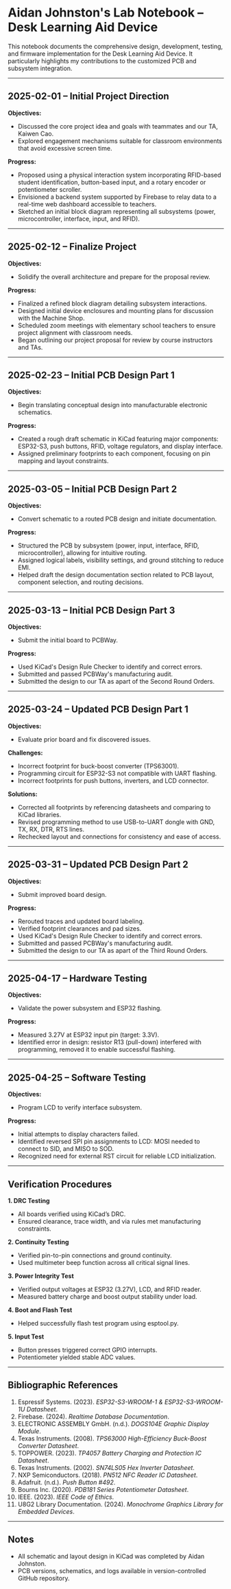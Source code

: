 # Aidan Johnston's Lab Notebook – Desk Learning Aid Device

This notebook documents the comprehensive design, development, testing, and firmware implementation for the Desk Learning Aid Device. It particularly highlights my contributions to the customized PCB and subsystem integration.

---

## 2025-02-01 – Initial Project Direction

**Objectives:**

* Discussed the core project idea and goals with teammates and our TA, Kaiwen Cao.
* Explored engagement mechanisms suitable for classroom environments that avoid excessive screen time.

**Progress:**

* Proposed using a physical interaction system incorporating RFID-based student identification, button-based input, and a rotary encoder or potentiometer scroller.
* Envisioned a backend system supported by Firebase to relay data to a real-time web dashboard accessible to teachers.
* Sketched an initial block diagram representing all subsystems (power, microcontroller, interface, input, and RFID).

---

## 2025-02-12 – Finalize Project

**Objectives:**

* Solidify the overall architecture and prepare for the proposal review.

**Progress:**

* Finalized a refined block diagram detailing subsystem interactions.
* Designed initial device enclosures and mounting plans for discussion with the Machine Shop.
* Scheduled zoom meetings with elementary school teachers to ensure project alignment with classroom needs.
* Began outlining our project proposal for review by course instructors and TAs.

---

## 2025-02-23 – Initial PCB Design Part 1

**Objectives:**

* Begin translating conceptual design into manufacturable electronic schematics.

**Progress:**

* Created a rough draft schematic in KiCad featuring major components: ESP32-S3, push buttons, RFID, voltage regulators, and display interface.
* Assigned preliminary footprints to each component, focusing on pin mapping and layout constraints.

---

## 2025-03-05 – Initial PCB Design Part 2

**Objectives:**

* Convert schematic to a routed PCB design and initiate documentation.

**Progress:**

* Structured the PCB by subsystem (power, input, interface, RFID, microcontroller), allowing for intuitive routing.
* Assigned logical labels, visibility settings, and ground stitching to reduce EMI.
* Helped draft the design documentation section related to PCB layout, component selection, and routing decisions.

---

## 2025-03-13 – Initial PCB Design Part 3

**Objectives:**

* Submit the initial board to PCBWay.

**Progress:**

* Used KiCad's Design Rule Checker to identify and correct errors.
* Submitted and passed PCBWay's manufacturing audit.
* Submitted the design to our TA as apart of the Second Round Orders.

---

## 2025-03-24 – Updated PCB Design Part 1

**Objectives:**

* Evaluate prior board and fix discovered issues.

**Challenges:**

* Incorrect footprint for buck-boost converter (TPS63001).
* Programming circuit for ESP32-S3 not compatible with UART flashing.
* Incorrect footprints for push buttons, inverters, and LCD connector.

**Solutions:**

* Corrected all footprints by referencing datasheets and comparing to KiCad libraries.
* Revised programming method to use USB-to-UART dongle with GND, TX, RX, DTR, RTS lines.
* Rechecked layout and connections for consistency and ease of access.

---

## 2025-03-31 – Updated PCB Design Part 2

**Objectives:**

* Submit improved board design.

**Progress:**

* Rerouted traces and updated board labeling.
* Verified footprint clearances and pad sizes.
* Used KiCad's Design Rule Checker to identify and correct errors.
* Submitted and passed PCBWay's manufacturing audit.
* Submitted the design to our TA as apart of the Third Round Orders.

---

## 2025-04-17 – Hardware Testing

**Objectives:**

* Validate the power subsystem and ESP32 flashing.

**Progress:**

* Measured 3.27V at ESP32 input pin (target: 3.3V).
* Identified error in design: resistor R13 (pull-down) interfered with programming, removed it to enable successful flashing.

---

## 2025-04-25 – Software Testing

**Objectives:**

* Program LCD to verify interface subsystem.

**Progress:**

* Initial attempts to display characters failed.
* Identified reversed SPI pin assignments to LCD: MOSI needed to connect to SID, and MISO to SOD.
* Recognized need for external RST circuit for reliable LCD initialization.

---
## Verification Procedures

**1. DRC Testing**

* All boards verified using KiCad’s DRC.
* Ensured clearance, trace width, and via rules met manufacturing constraints.

**2. Continuity Testing**

* Verified pin-to-pin connections and ground continuity.
* Used multimeter beep function across all critical signal lines.

**3. Power Integrity Test**

* Verified output voltages at ESP32 (3.27V), LCD, and RFID reader.
* Measured battery charge and boost output stability under load.

**4. Boot and Flash Test**

* Helped successfully flash test program using esptool.py.

**5. Input Test**

* Button presses triggered correct GPIO interrupts.
* Potentiometer yielded stable ADC values.

---

## Bibliographic References

1. Espressif Systems. (2023). *ESP32-S3-WROOM-1 & ESP32-S3-WROOM-1U Datasheet*.
2. Firebase. (2024). *Realtime Database Documentation*.
3. ELECTRONIC ASSEMBLY GmbH. (n.d.). *DOGS104E Graphic Display Module*.
4. Texas Instruments. (2008). *TPS63000 High-Efficiency Buck-Boost Converter Datasheet*.
5. TOPPOWER. (2023). *TP4057 Battery Charging and Protection IC Datasheet*.
6. Texas Instruments. (2002). *SN74LS05 Hex Inverter Datasheet*.
7. NXP Semiconductors. (2018). *PN512 NFC Reader IC Datasheet*.
8. Adafruit. (n.d.). *Push Button #492*.
9. Bourns Inc. (2020). *PDB181 Series Potentiometer Datasheet*.
10. IEEE. (2023). *IEEE Code of Ethics*.
11. U8G2 Library Documentation. (2024). *Monochrome Graphics Library for Embedded Devices*.

---

## Notes

* All schematic and layout design in KiCad was completed by Aidan Johnston.
* PCB versions, schematics, and logs available in version-controlled GitHub repository.
